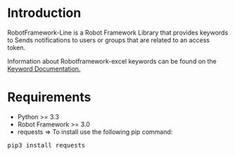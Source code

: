<h1>Introduction</h1>
  RobotFramework-Line is a Robot Framework Library that provides keywords to Sends notifications to users or groups that are related to an access token.<br>

  Information about Robotframework-excel keywords can be found on the <a href="https://lucifer053.github.io/RobotFramework-Line/Doc/KeywordDocumentation.html" >Keyword Documentation.</a>
  
 <h1>Requirements</h1>
 <ul>
  <li>Python >= 3.3</li>
  <li>Robot Framework >= 3.0</li>
  <li>requests => To install use the following pip command: </li>
 </ul>
   <div class="highlight highlight-source-shell">
    <pre>pip3 install requests</pre>
   </div>
   
